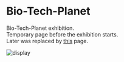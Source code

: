 # Bio-Tech-Planet
Bio-Tech-Planet exhibition.\
Temporary page before the exhibition starts.\
Later was replaced by [this](https://www.ourbiotechplanet.artscience-node.com/) page.

![display](https://user-images.githubusercontent.com/37740639/186963008-2a8faa6c-d493-4e68-b274-b45a7d5df033.png)
